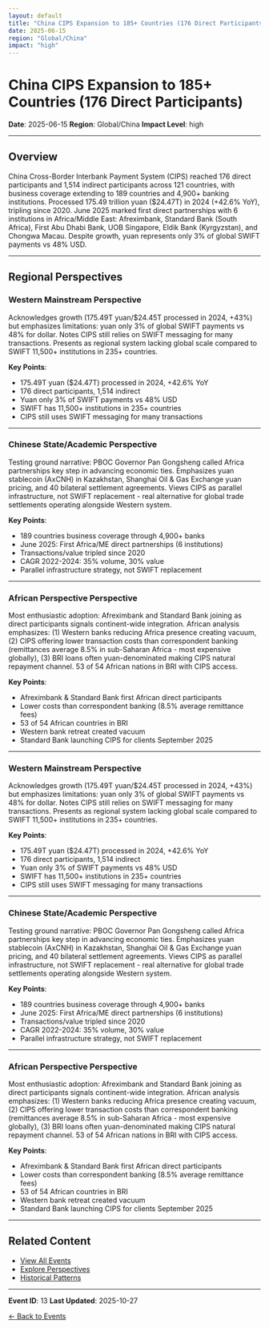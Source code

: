 ```yaml
---
layout: default
title: "China CIPS Expansion to 185+ Countries (176 Direct Participants)"
date: 2025-06-15
region: "Global/China"
impact: "high"
---
```


# China CIPS Expansion to 185+ Countries (176 Direct Participants)

**Date**: 2025-06-15
**Region**: Global/China
**Impact Level**: high

---

## Overview

China Cross-Border Interbank Payment System (CIPS) reached 176 direct participants and 1,514 indirect participants across 121 countries, with business coverage extending to 189 countries and 4,900+ banking institutions. Processed 175.49 trillion yuan ($24.47T) in 2024 (+42.6% YoY), tripling since 2020. June 2025 marked first direct partnerships with 6 institutions in Africa/Middle East: Afreximbank, Standard Bank (South Africa), First Abu Dhabi Bank, UOB Singapore, Eldik Bank (Kyrgyzstan), and Chongwa Macau. Despite growth, yuan represents only 3% of global SWIFT payments vs 48% USD.

---

## Regional Perspectives

### Western Mainstream Perspective

Acknowledges growth (175.49T yuan/$24.45T processed in 2024, +43%) but emphasizes limitations: yuan only 3% of global SWIFT payments vs 48% for dollar. Notes CIPS still relies on SWIFT messaging for many transactions. Presents as regional system lacking global scale compared to SWIFT 11,500+ institutions in 235+ countries.

**Key Points**:
- 175.49T yuan ($24.47T) processed in 2024, +42.6% YoY
- 176 direct participants, 1,514 indirect
- Yuan only 3% of SWIFT payments vs 48% USD
- SWIFT has 11,500+ institutions in 235+ countries
- CIPS still uses SWIFT messaging for many transactions

---

### Chinese State/Academic Perspective

Testing ground narrative: PBOC Governor Pan Gongsheng called Africa partnerships key step in advancing economic ties. Emphasizes yuan stablecoin (AxCNH) in Kazakhstan, Shanghai Oil & Gas Exchange yuan pricing, and 40 bilateral settlement agreements. Views CIPS as parallel infrastructure, not SWIFT replacement - real alternative for global trade settlements operating alongside Western system.

**Key Points**:
- 189 countries business coverage through 4,900+ banks
- June 2025: First Africa/ME direct partnerships (6 institutions)
- Transactions/value tripled since 2020
- CAGR 2022-2024: 35% volume, 30% value
- Parallel infrastructure strategy, not SWIFT replacement

---

### African Perspective Perspective

Most enthusiastic adoption: Afreximbank and Standard Bank joining as direct participants signals continent-wide integration. African analysis emphasizes: (1) Western banks reducing Africa presence creating vacuum, (2) CIPS offering lower transaction costs than correspondent banking (remittances average 8.5% in sub-Saharan Africa - most expensive globally), (3) BRI loans often yuan-denominated making CIPS natural repayment channel. 53 of 54 African nations in BRI with CIPS access.

**Key Points**:
- Afreximbank & Standard Bank first African direct participants
- Lower costs than correspondent banking (8.5% average remittance fees)
- 53 of 54 African countries in BRI
- Western bank retreat created vacuum
- Standard Bank launching CIPS for clients September 2025

---

### Western Mainstream Perspective

Acknowledges growth (175.49T yuan/$24.45T processed in 2024, +43%) but emphasizes limitations: yuan only 3% of global SWIFT payments vs 48% for dollar. Notes CIPS still relies on SWIFT messaging for many transactions. Presents as regional system lacking global scale compared to SWIFT 11,500+ institutions in 235+ countries.

**Key Points**:
- 175.49T yuan ($24.47T) processed in 2024, +42.6% YoY
- 176 direct participants, 1,514 indirect
- Yuan only 3% of SWIFT payments vs 48% USD
- SWIFT has 11,500+ institutions in 235+ countries
- CIPS still uses SWIFT messaging for many transactions

---

### Chinese State/Academic Perspective

Testing ground narrative: PBOC Governor Pan Gongsheng called Africa partnerships key step in advancing economic ties. Emphasizes yuan stablecoin (AxCNH) in Kazakhstan, Shanghai Oil & Gas Exchange yuan pricing, and 40 bilateral settlement agreements. Views CIPS as parallel infrastructure, not SWIFT replacement - real alternative for global trade settlements operating alongside Western system.

**Key Points**:
- 189 countries business coverage through 4,900+ banks
- June 2025: First Africa/ME direct partnerships (6 institutions)
- Transactions/value tripled since 2020
- CAGR 2022-2024: 35% volume, 30% value
- Parallel infrastructure strategy, not SWIFT replacement

---

### African Perspective Perspective

Most enthusiastic adoption: Afreximbank and Standard Bank joining as direct participants signals continent-wide integration. African analysis emphasizes: (1) Western banks reducing Africa presence creating vacuum, (2) CIPS offering lower transaction costs than correspondent banking (remittances average 8.5% in sub-Saharan Africa - most expensive globally), (3) BRI loans often yuan-denominated making CIPS natural repayment channel. 53 of 54 African nations in BRI with CIPS access.

**Key Points**:
- Afreximbank & Standard Bank first African direct participants
- Lower costs than correspondent banking (8.5% average remittance fees)
- 53 of 54 African countries in BRI
- Western bank retreat created vacuum
- Standard Bank launching CIPS for clients September 2025

---


## Related Content

- [View All Events](/events/)
- [Explore Perspectives](/perspectives/)
- [Historical Patterns](/historical-patterns/)

---

**Event ID**: 13
**Last Updated**: 2025-10-27

[← Back to Events](/events/)

